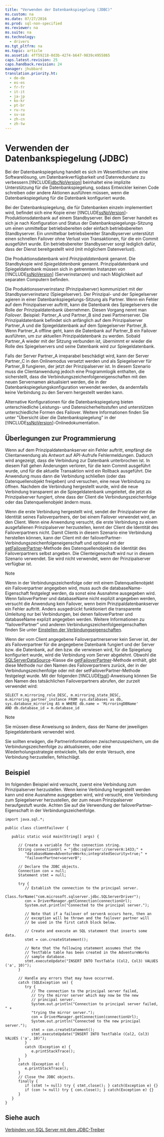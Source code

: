 ```yaml
---
title: "Verwenden der Datenbankspiegelung (JDBC)"
ms.custom: na
ms.date: 07/27/2016
ms.prod: sql-non-specified
ms.reviewer: na
ms.suite: na
ms.technology: 
  - drivers
ms.tgt_pltfrm: na
ms.topic: article
ms.assetid: 4ff59218-0d3b-4274-b647-9839c4955865
caps.latest.revision: 25
caps.handback.revision: 24
manager: jhubbard
translation.priority.ht: 
  - de-de
  - es-es
  - fr-fr
  - it-it
  - ja-jp
  - ko-kr
  - pt-br
  - ru-ru
  - sv-se
  - zh-cn
  - zh-tw
---
```

# Verwenden der Datenbankspiegelung (JDBC)
  Bei der Datenbankspiegelung handelt es sich im Wesentlichen um eine Softwarelösung, um Datenbankverfügbarkeit und Datenredundanz zu verbessern.[!INCLUDE[jdbcNoVersion](../content/includes/jdbcNoVersion_md.md)] beinhaltet eine implizite Unterstützung für die Datenbankspiegelung, sodass Entwickler keinen Code schreiben oder andere Aktionen ausführen müssen, wenn die Datenbankspiegelung für die Datenbank konfiguriert wurde.  
  
 Bei der Datenbankspiegelung, die für Datenbanken einzeln implementiert wird, befindet sich eine Kopie einer [!INCLUDE[ssNoVersion](../content/includes/ssNoVersion_md.md)]\-Produktionsdatenbank auf einem Standbyserver. Bei dem Server handelt es sich je nach Konfiguration und Status der Datenbankspiegelungs\-Sitzung um einen unmittelbar betriebsbereiten oder einfach betriebsbereiten Standbyserver. Ein unmittelbar betriebsbereiter Standbyserver unterstützt einen schnellen Failover ohne Verlust von Transaktionen, für die ein Commit ausgeführt wurde. Ein betriebsbereiter Standbyserver sorgt lediglich dafür, dass der Dienst bereitgestellt wird \(mit möglichem Datenverlust\).  
  
 Die Produktionsdatenbank wird *Prinzipaldatenbank* genannt. Die Standbykopie wird *Spiegeldatenbank* genannt. Prinzipaldatenbank und Spiegeldatenbank müssen sich in getrennten Instanzen von [!INCLUDE[ssNoVersion](../content/includes/ssNoVersion_md.md)] \(Serverinstanzen\) und nach Möglichkeit auf separaten Computern befinden.  
  
 Die Produktionsserverinstanz \(Prinzipalserver\) kommuniziert mit der Standbyserverinstanz \(Spiegelserver\). Der Prinzipal\- und der Spiegelserver agieren in einer Datenbankspiegelungs\-Sitzung als Partner. Wenn ein Fehler auf dem Prinzipalserver auftritt, kann die Datenbank des Spiegelservers die Rolle der Prinzipaldatenbank übernehmen. Diesen Vorgang nennt man *Failover*. Beispiel: Partner\_A und Partner\_B sind zwei Partnerserver. Die Prinzipaldatenbank befindet sich anfänglich auf dem Prinzipalserver Partner\_A und die Spiegeldatenbank auf dem Spiegelserver Partner\_B. Wenn Partner\_A offline geht, kann die Datenbank auf Partner\_B ein Failover ausführen, um zur aktuellen Prinzipaldatenbank zu werden. Sobald Partner\_A wieder mit der Sitzung verbunden ist, übernimmt er wieder die Rolle des Spiegelservers und seine Datenbank wird zur Spiegeldatenbank.  
  
 Falls der Server Partner\_A irreparabel beschädigt wird, kann der Server Partner\_C in den Onlinemodus versetzt werden und als Spiegelserver für Partner\_B fungieren, der jetzt der Prinzipalserver ist. In diesem Szenario muss die Clientanwendung jedoch eine Programmlogik enthalten, die sicherstellt, dass die Verbindungszeichenfolgeneigenschaften mit den neuen Servernamen aktualisiert werden, die in der Datenbankspiegelungskonfiguration verwendet werden, da andernfalls keine Verbindung zu den Servern hergestellt werden kann.  
  
 Alternative Konfigurationen für die Datenbankspiegelung bieten unterschiedliche Leistungs\- und Datensicherheitsstufen und unterstützen unterschiedliche Formen des Failover. Weitere Informationen finden Sie unter "Übersicht über die Datenbankspiegelung" in der [!INCLUDE[ssNoVersion](../content/includes/ssNoVersion_md.md)]\-Onlinedokumentation.  
  
## Überlegungen zur Programmierung  
 Wenn auf dem Prinzipaldatenbankserver ein Fehler auftritt, empfängt die Clientanwendung als Antwort auf API\-Aufrufe Fehlermeldungen. Dadurch wird angezeigt, dass die Verbindung zur Datenbank unterbrochen ist. In diesem Fall gehen Änderungen verloren, für die kein Commit ausgeführt wurde, und für die aktuelle Transaktion wird ein Rollback ausgeführt. Die Anwendung muss dann die Verbindung schließen \(oder das Datenquellenobjekt freigeben\) und versuchen, eine neue Verbindung zu öffnen. Nachdem die Verbindung hergestellt wurde, wird die neue Verbindung transparent an die Spiegeldatenbank umgeleitet, die jetzt als Prinzipalserver fungiert, ohne dass der Client die Verbindungszeichenfolge oder das Datenquellenobjekt ändern muss.  
  
 Wenn die erste Verbindung hergestellt wird, sendet der Prinzipalserver die Identität seines Failoverpartners, der bei einem Failover verwendet wird, an den Client. Wenn eine Anwendung versucht, die erste Verbindung zu einem ausgefallenen Prinzipalserver herzustellen, kennt der Client die Identität des Failoverpartners nicht. Damit Clients in diesem Szenario eine Verbindung herstellen können, kann der Client mit der failoverPartner\-Verbindungszeichenfolgeneigenschaft und optional mit der [setFailoverPartner](../content/setFailoverPartner-Method--SQLServerDataSource-.md)\-Methode des Datenquellenobjekts die Identität des Failoverpartners selbst angeben. Die Clienteigenschaft wird nur in diesem Szenario verwendet. Sie wird nicht verwendet, wenn der Prinzipalserver verfügbar ist.  
  
> [!NOTE]  
>  Wenn in der Verbindungszeichenfolge oder mit einem Datenquellenobjekt ein Failoverpartner angegeben wird, muss auch die databaseName\-Eigenschaft festgelegt werden, da sonst eine Ausnahme ausgegeben wird. Wenn failoverPartner und databaseName nicht explizit angegeben werden, versucht die Anwendung kein Failover, wenn beim Prinzipaldatenbankserver ein Fehler auftritt. Anders ausgedrückt funktioniert die transparente Umleitung nur bei Verbindungen, bei denen failoverPartner und databaseName explizit angegeben werden. Weitere Informationen zu "failoverPartner" und anderen Verbindungszeichenfolgeeigenschaften finden Sie unter [Einstellen der Verbindungseigenschaften](../content/Setting-the-Connection-Properties.md).  
  
 Wenn der vom Client angegebene Failoverpartnerserver kein Server ist, der als Failoverpartner für die angegebene Datenbank fungiert und der Server bzw. die Datenbank, auf den bzw. die verwiesen wird, für die Spiegelung konfiguriert wurde, wird die Verbindung vom Server abgelehnt. Obwohl die [SQLServerDataSource](../content/SQLServerDataSource-Class.md)\-Klasse die [getFailoverPartner](../content/getFailoverPartner-Method--SQLServerDataSource-.md)\-Methode enthält, gibt diese Methode nur den Namen des Failoverpartners zurück, der in der Verbindungszeichenfolge oder mit der setFailoverPartner\-Methode festgelegt wurde. Mit der folgenden [!INCLUDE[tsql](../content/includes/tsql_md.md)]\-Anweisung können Sie den Namen des tatsächlichen Failoverpartners abrufen, der zurzeit verwendet wird:  
  
```  
SELECT m.mirroring_role_DESC, m.mirroring_state_DESC,  
m.mirroring_partner_instance FROM sys.databases as db,  
sys.database_mirroring AS m WHERE db.name = 'MirroringDBName'  
AND db.database_id = m.database_id  
```  
  
> [!NOTE]  
>  Sie müssen diese Anweisung so ändern, dass der Name der jeweiligen Spiegeldatenbank verwendet wird.  
  
 Sie sollten erwägen, die Partnerinformationen zwischenzuspeichern, um die Verbindungszeichenfolge zu aktualisieren, oder eine Wiederholungsstrategie entwickeln, falls der erste Versuch, eine Verbindung herzustellen, fehlschlägt.  
  
## Beispiel  
 Im folgenden Beispiel wird versucht, zuerst eine Verbindung zum Prinzipalserver herzustellen. Wenn keine Verbindung hergestellt werden kann und eine Ausnahme ausgegeben wird, wird versucht, eine Verbindung zum Spiegelserver herzustellen, der zum neuen Prinzipalserver heraufgestuft wurde. Achten Sie auf die Verwendung der failoverPartner\-Eigenschaft in der Verbindungszeichenfolge.  
  
```  
import java.sql.*;  
  
public class clientFailover {  
  
   public static void main(String[] args) {  
  
      // Create a variable for the connection string.  
      String connectionUrl = "jdbc:sqlserver://serverA:1433;" +  
         "databaseName=AdventureWorks;integratedSecurity=true;" +  
         "failoverPartner=serverB";  
  
      // Declare the JDBC objects.  
      Connection con = null;  
      Statement stmt = null;  
  
      try {  
         // Establish the connection to the principal server.  
         Class.forName("com.microsoft.sqlserver.jdbc.SQLServerDriver");  
         con = DriverManager.getConnection(connectionUrl);  
         System.out.println("Connected to the principal server.");  
  
         // Note that if a failover of serverA occurs here, then an  
         // exception will be thrown and the failover partner will  
         // be used in the first catch block below.  
  
         // Create and execute an SQL statement that inserts some data.  
         stmt = con.createStatement();  
  
         // Note that the following statement assumes that the   
         // TestTable table has been created in the AdventureWorks  
         // sample database.  
         stmt.executeUpdate("INSERT INTO TestTable (Col2, Col3) VALUES ('a', 10)");  
      }  
  
      // Handle any errors that may have occurred.  
      catch (SQLException se) {  
         try {  
            // The connection to the principal server failed,  
            // try the mirror server which may now be the new  
            // principal server.  
            System.out.println("Connection to principal server failed, " +  
            "trying the mirror server.");  
            con = DriverManager.getConnection(connectionUrl);  
            System.out.println("Connected to the new principal server.");  
            stmt = con.createStatement();  
            stmt.executeUpdate("INSERT INTO TestTable (Col2, Col3) VALUES ('a', 10)");  
         }  
         catch (Exception e) {  
            e.printStackTrace();  
         }  
      }  
      catch (Exception e) {  
         e.printStackTrace();  
      }  
      // Close the JDBC objects.  
      finally {  
         if (stmt != null) try { stmt.close(); } catch(Exception e) {}  
         if (con != null) try { con.close(); } catch(Exception e) {}  
      }  
   }  
}  
```  
  
## Siehe auch  
 [Verbinden von SQL Server mit dem JDBC-Treiber](../content/Connecting-to-SQL-Server-with-the-JDBC-Driver.md)  
  
  
